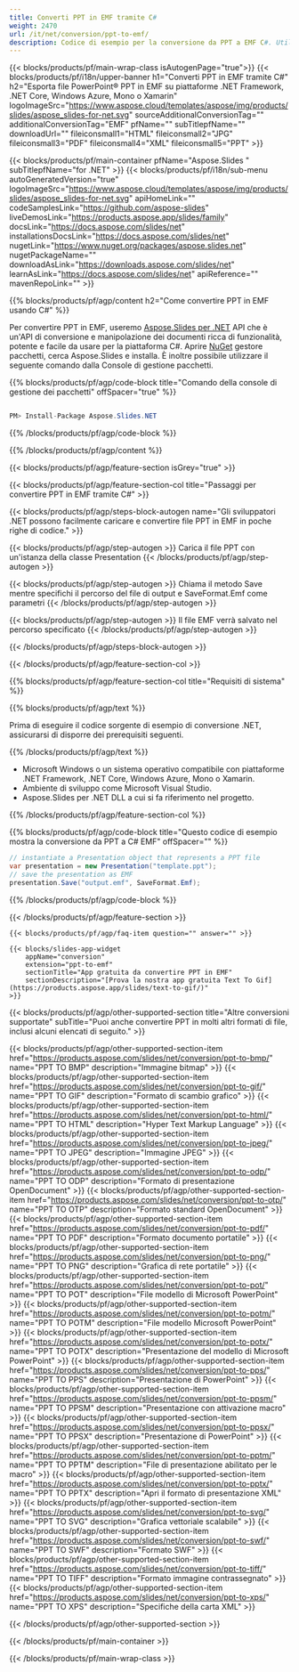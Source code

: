 ```yaml
---
title: Converti PPT in EMF tramite C#
weight: 2470
url: /it/net/conversion/ppt-to-emf/ 
description: Codice di esempio per la conversione da PPT a EMF C#. Utilizzare il codice di esempio API per la conversione batch di file PPT in EMF all'interno di VB.NET, Asp.NET o qualsiasi applicazione basata su .NET.
---
```


{{< blocks/products/pf/main-wrap-class isAutogenPage="true">}}
{{< blocks/products/pf/i18n/upper-banner h1="Converti PPT in EMF tramite C#" h2="Esporta file PowerPoint® PPT in EMF su piattaforme .NET Framework, .NET Core, Windows Azure, Mono o Xamarin" logoImageSrc="https://www.aspose.cloud/templates/aspose/img/products/slides/aspose_slides-for-net.svg" sourceAdditionalConversionTag="" additionalConversionTag="EMF" pfName="" subTitlepfName="" downloadUrl="" fileiconsmall1="HTML" fileiconsmall2="JPG" fileiconsmall3="PDF" fileiconsmall4="XML" fileiconsmall5="PPT" >}}

{{< blocks/products/pf/main-container pfName="Aspose.Slides " subTitlepfName="for .NET" >}}
{{< blocks/products/pf/i18n/sub-menu autoGeneratedVersion="true" logoImageSrc="https://www.aspose.cloud/templates/aspose/img/products/slides/aspose_slides-for-net.svg" apiHomeLink="" codeSamplesLink="https://github.com/aspose-slides" liveDemosLink="https://products.aspose.app/slides/family" docsLink="https://docs.aspose.com/slides/net" installationsDocsLink="https://docs.aspose.com/slides/net" nugetLink="https://www.nuget.org/packages/aspose.slides.net" nugetPackageName="" downloadAsLink="https://downloads.aspose.com/slides/net" learnAsLink="https://docs.aspose.com/slides/net" apiReference="" mavenRepoLink="" >}}

{{% blocks/products/pf/agp/content h2="Come convertire PPT in EMF usando C#" %}}

 Per convertire PPT in EMF, useremo
 [Aspose.Slides per .NET](https://products.aspose.com/slides/net)
 API che è un'API di conversione e manipolazione dei documenti ricca di funzionalità, potente e facile da usare per la piattaforma C#. Aprire
 [NuGet](https://www.nuget.org/packages/aspose.slides.net)
 gestore pacchetti, cerca
 Aspose.Slides
 e installa. È inoltre possibile utilizzare il seguente comando dalla Console di gestione pacchetti.

{{% blocks/products/pf/agp/code-block title="Comando della console di gestione dei pacchetti" offSpacer="true" %}}

```cs

PM> Install-Package Aspose.Slides.NET

```

{{% /blocks/products/pf/agp/code-block %}}

{{% /blocks/products/pf/agp/content %}}

{{< blocks/products/pf/agp/feature-section isGrey="true" >}}


{{< blocks/products/pf/agp/feature-section-col title="Passaggi per convertire PPT in EMF tramite C#" >}}

{{< blocks/products/pf/agp/steps-block-autogen name="Gli sviluppatori .NET possono facilmente caricare e convertire file PPT in EMF in poche righe di codice." >}}

{{< blocks/products/pf/agp/step-autogen >}}
Carica il file PPT con un'istanza della classe Presentation
{{< /blocks/products/pf/agp/step-autogen >}}

{{< blocks/products/pf/agp/step-autogen >}}
Chiama il metodo Save mentre specifichi il percorso del file di output e SaveFormat.Emf come parametri
{{< /blocks/products/pf/agp/step-autogen >}}

{{< blocks/products/pf/agp/step-autogen >}}
Il file EMF verrà salvato nel percorso specificato
{{< /blocks/products/pf/agp/step-autogen >}}

{{< /blocks/products/pf/agp/steps-block-autogen >}}

{{< /blocks/products/pf/agp/feature-section-col >}}

{{% blocks/products/pf/agp/feature-section-col title="Requisiti di sistema" %}}

{{% blocks/products/pf/agp/text %}}

 Prima di eseguire il codice sorgente di esempio di conversione .NET, assicurarsi di disporre dei prerequisiti seguenti.

{{% /blocks/products/pf/agp/text %}}

- Microsoft Windows o un sistema operativo compatibile con piattaforme .NET Framework, .NET Core, Windows Azure, Mono o Xamarin.
- Ambiente di sviluppo come Microsoft Visual Studio.
- Aspose.Slides per .NET DLL a cui si fa riferimento nel progetto.

{{% /blocks/products/pf/agp/feature-section-col %}}

{{% blocks/products/pf/agp/code-block title="Questo codice di esempio mostra la conversione da PPT a C# EMF" offSpacer="" %}}

```cs
// instantiate a Presentation object that represents a PPT file
var presentation = new Presentation("template.ppt");
// save the presentation as EMF
presentation.Save("output.emf", SaveFormat.Emf); 

```

{{% /blocks/products/pf/agp/code-block %}}

{{< /blocks/products/pf/agp/feature-section >}}

    {{< blocks/products/pf/agp/faq-item question="" answer="" >}}
 

<!-- aboutfile Starts -->

<!-- aboutfile Ends -->

    {{< blocks/slides-app-widget 
        appName="conversion"
        extension="ppt-to-emf"
        sectionTitle="App gratuita da convertire PPT in EMF" 
        sectionDescription="[Prova la nostra app gratuita Text To Gif](https://products.aspose.app/slides/text-to-gif/)" 
    >}}
    
{{< blocks/products/pf/agp/other-supported-section title="Altre conversioni supportate" subTitle="Puoi anche convertire PPT in molti altri formati di file, inclusi alcuni elencati di seguito." >}}

{{< blocks/products/pf/agp/other-supported-section-item href="https://products.aspose.com/slides/net/conversion/ppt-to-bmp/" name="PPT TO BMP" description="Immagine bitmap" >}}
{{< blocks/products/pf/agp/other-supported-section-item href="https://products.aspose.com/slides/net/conversion/ppt-to-gif/" name="PPT TO GIF" description="Formato di scambio grafico" >}}
{{< blocks/products/pf/agp/other-supported-section-item href="https://products.aspose.com/slides/net/conversion/ppt-to-html/" name="PPT TO HTML" description="Hyper Text Markup Language" >}}
{{< blocks/products/pf/agp/other-supported-section-item href="https://products.aspose.com/slides/net/conversion/ppt-to-jpeg/" name="PPT TO JPEG" description="Immagine JPEG" >}}
{{< blocks/products/pf/agp/other-supported-section-item href="https://products.aspose.com/slides/net/conversion/ppt-to-odp/" name="PPT TO ODP" description="Formato di presentazione OpenDocument" >}}
{{< blocks/products/pf/agp/other-supported-section-item href="https://products.aspose.com/slides/net/conversion/ppt-to-otp/" name="PPT TO OTP" description="Formato standard OpenDocument" >}}
{{< blocks/products/pf/agp/other-supported-section-item href="https://products.aspose.com/slides/net/conversion/ppt-to-pdf/" name="PPT TO PDF" description="Formato documento portatile" >}}
{{< blocks/products/pf/agp/other-supported-section-item href="https://products.aspose.com/slides/net/conversion/ppt-to-png/" name="PPT TO PNG" description="Grafica di rete portatile" >}}
{{< blocks/products/pf/agp/other-supported-section-item href="https://products.aspose.com/slides/net/conversion/ppt-to-pot/" name="PPT TO POT" description="File modello di Microsoft PowerPoint" >}}
{{< blocks/products/pf/agp/other-supported-section-item href="https://products.aspose.com/slides/net/conversion/ppt-to-potm/" name="PPT TO POTM" description="File modello Microsoft PowerPoint" >}}
{{< blocks/products/pf/agp/other-supported-section-item href="https://products.aspose.com/slides/net/conversion/ppt-to-potx/" name="PPT TO POTX" description="Presentazione del modello di Microsoft PowerPoint" >}}
{{< blocks/products/pf/agp/other-supported-section-item href="https://products.aspose.com/slides/net/conversion/ppt-to-pps/" name="PPT TO PPS" description="Presentazione di PowerPoint" >}}
{{< blocks/products/pf/agp/other-supported-section-item href="https://products.aspose.com/slides/net/conversion/ppt-to-ppsm/" name="PPT TO PPSM" description="Presentazione con attivazione macro" >}}
{{< blocks/products/pf/agp/other-supported-section-item href="https://products.aspose.com/slides/net/conversion/ppt-to-ppsx/" name="PPT TO PPSX" description="Presentazione di PowerPoint" >}}
{{< blocks/products/pf/agp/other-supported-section-item href="https://products.aspose.com/slides/net/conversion/ppt-to-pptm/" name="PPT TO PPTM" description="File di presentazione abilitato per le macro" >}}
{{< blocks/products/pf/agp/other-supported-section-item href="https://products.aspose.com/slides/net/conversion/ppt-to-pptx/" name="PPT TO PPTX" description="Apri il formato di presentazione XML" >}}
{{< blocks/products/pf/agp/other-supported-section-item href="https://products.aspose.com/slides/net/conversion/ppt-to-svg/" name="PPT TO SVG" description="Grafica vettoriale scalabile" >}}
{{< blocks/products/pf/agp/other-supported-section-item href="https://products.aspose.com/slides/net/conversion/ppt-to-swf/" name="PPT TO SWF" description="Formato SWF" >}}
{{< blocks/products/pf/agp/other-supported-section-item href="https://products.aspose.com/slides/net/conversion/ppt-to-tiff/" name="PPT TO TIFF" description="Formato immagine contrassegnato" >}}
{{< blocks/products/pf/agp/other-supported-section-item href="https://products.aspose.com/slides/net/conversion/ppt-to-xps/" name="PPT TO XPS" description="Specifiche della carta XML" >}}

{{< /blocks/products/pf/agp/other-supported-section >}}

{{< /blocks/products/pf/main-container >}}
    
{{< /blocks/products/pf/main-wrap-class >}}